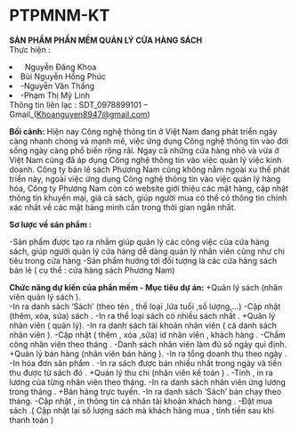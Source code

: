 # PTPMNM-KT
<b>SẢN PHẨM PHẦN MỀM QUẢN LÝ CỬA HÀNG SÁCH</b>
<br>Thực hiện :<li>&nbsp; Nguyễn Đăng Khoa </li>
                   <li> Bùi Nguyễn Hồng Phúc</li>
                   <li>-Nguyễn Văn Thắng</li>
                   <li>-Phạm Thị Mỹ Linh</li>
Thông tin liên lạc : SDT_0978899101 – Gmail_(Khoanguyen8947@gmail.com)

<b>Bối cảnh:</b>
Hiện nay Công nghệ thông tin ở Việt Nam đang phát triển ngày càng nhanh chóng và mạnh mẽ, việc ứng dụng Công nghệ thông tin vào đời sống ngày càng phổ biến rộng rãi. Ngay cả những cửa hàng nhỏ và vừa ở Việt Nam cũng đã áp dụng Công nghệ thông tin vào việc quản lý việc kinh doanh. 
Công ty bán lẻ sách Phương Nam cũng không nằm ngoài xu thế phát triển này, ngoài việc ứng dụng Công nghệ thông tin vào việc quản lý hàng hóa, Công ty Phương Nam còn có website giới thiệu các mặt hàng, cập nhật thông tin khuyến mại, giá cả sách, giúp người mua có thể có thông tin chính xác nhất  về các mặt hàng mình cần trong thời gian ngắn nhất.

<b>Sơ lược về sản phẩm :</b> 

-Sản phẩm được tạo ra nhằm giúp quản lý các công việc của cửa hàng sách, giúp người quản lý cửa hàng dễ dàng quản lý nhân viên cũng như chi tiêu trong cửa hàng
-Sản phẩm hướng tới đối tượng  là các cửa hàng sách bán lẻ ( cụ thể : cửa hàng sách Phương Nam)

<b>Chức năng dự kiến của phần mềm - Mục tiêu dự án:</b>
+Quản lý sách (nhân viên quản lý sách ).  
  -In ra danh sách ‘Sách’ (theo tên , thể loại ,lứa tuổi ,số lượng,...)
  -Cập nhật (thêm, xóa, sửa) sách .
  -In ra thể loại sách có nhiều sách nhất . 
+Quản lý nhân viên ( quản lý).
  -In ra danh sách tài khoản nhân viên ( cả danh sách nhân viên ).
  -Cập nhật ( thêm , xóa ,sửa) id nhân viên , khách hàng .
  -Chấm công nhân viên theo tháng .
  -Danh sách nhân viên làm đủ số ngày qui định.
+Quản lý bán hàng (nhân viên bán hàng   ).
  -In ra tổng doanh thu theo ngày . 
  -In hóa đơn sản phẩm .
  -In ra sách được bán nhiều nhất trong ngày và tiền thu được từ sách đó .
+Quản lý thu chi (nhân viên kế toán ) .
  -Tính , in ra lương của từng nhân viên theo tháng.
  -In ra danh sách nhân viên ứng lương trong tháng .
+Bán hàng trực tuyến.
  -In ra danh sách ‘Sách’ bán chạy theo tháng.
  -Cập nhật , in thông tin cá nhân tài khoản khách hàng .
  -Đặt mua sách .( Cập nhật lại số lượng sách mà khách hàng mua , tính tiền sau khi thanh toán )


